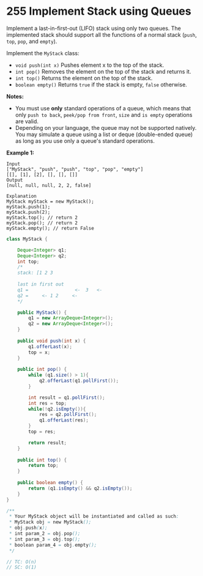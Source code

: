 # 255 Implement Stack using Queues

Implement a last-in-first-out (LIFO) stack using only two queues. The implemented stack should support all the functions of a normal stack (`push`, `top`, `pop`, and `empty`).

Implement the `MyStack` class:

- `void push(int x)` Pushes element x to the top of the stack.
- `int pop()` Removes the element on the top of the stack and returns it.
- `int top()` Returns the element on the top of the stack.
- `boolean empty()` Returns `true` if the stack is empty, `false` otherwise.

**Notes:**

- You must use **only** standard operations of a queue, which means that only `push to back`, `peek/pop from front`, `size` and `is empty` operations are valid.
- Depending on your language, the queue may not be supported natively. You may simulate a queue using a list or deque (double-ended queue) as long as you use only a queue's standard operations.

 

**Example 1:**

```
Input
["MyStack", "push", "push", "top", "pop", "empty"]
[[], [1], [2], [], [], []]
Output
[null, null, null, 2, 2, false]

Explanation
MyStack myStack = new MyStack();
myStack.push(1);
myStack.push(2);
myStack.top(); // return 2
myStack.pop(); // return 2
myStack.empty(); // return False
```



```java
class MyStack {

    Deque<Integer> q1;
    Deque<Integer> q2;
    int top;
    /*
    stack: [1 2 3 
    
    last in first out 
    q1 =                 <-  3   <-
    q2 =     <- 1 2     <-
    */

    public MyStack() {
        q1 = new ArrayDeque<Integer>();
        q2 = new ArrayDeque<Integer>();
    }
    
    public void push(int x) {
        q1.offerLast(x);
        top = x;
    }
    
    public int pop() {
        while (q1.size() > 1){
            q2.offerLast(q1.pollFirst());
        }

        int result = q1.pollFirst();
        int res = top;
        while(!q2.isEmpty()){
            res = q2.pollFirst();
            q1.offerLast(res);
        }
        top = res;

        return result;
    }
    
    public int top() {
        return top;
    }
    
    public boolean empty() {
        return (q1.isEmpty() && q2.isEmpty());
    }
}

/**
 * Your MyStack object will be instantiated and called as such:
 * MyStack obj = new MyStack();
 * obj.push(x);
 * int param_2 = obj.pop();
 * int param_3 = obj.top();
 * boolean param_4 = obj.empty();
 */

// TC: O(n)
// SC: O(1)
```

